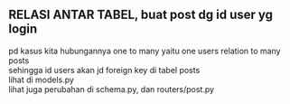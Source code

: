 ## RELASI ANTAR TABEL, buat post dg id user yg login
pd kasus kita hubungannya one to many yaitu one users relation to many posts<br>
sehingga id users akan jd foreign key di tabel posts<br>
lihat di models.py<br>
lihat juga perubahan di schema.py, dan routers/post.py


